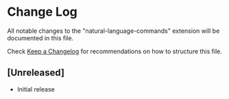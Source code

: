 # Change Log

All notable changes to the "natural-language-commands" extension will be documented in this file.

Check [Keep a Changelog](http://keepachangelog.com/) for recommendations on how to structure this file.

## [Unreleased]

- Initial release